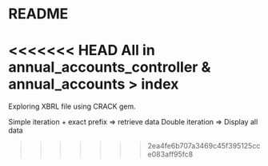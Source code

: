 # README

<<<<<<< HEAD
All in annual_accounts_controller & annual_accounts > index
=======
Exploring XBRL file using CRACK gem.

Simple iteration + exact prefix => retrieve data
Double iteration => Display all data
>>>>>>> 2ea4fe6b707a3469c45f395125cce083aff95fc8
